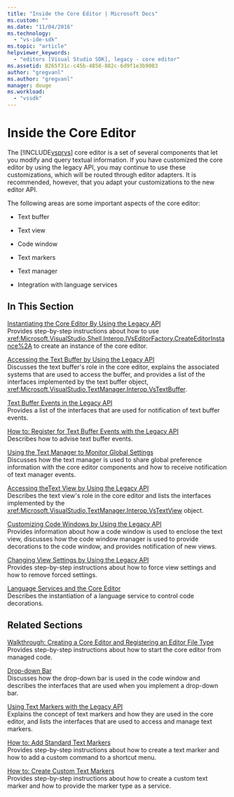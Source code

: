 ```yaml
---
title: "Inside the Core Editor | Microsoft Docs"
ms.custom: ""
ms.date: "11/04/2016"
ms.technology: 
  - "vs-ide-sdk"
ms.topic: "article"
helpviewer_keywords: 
  - "editors [Visual Studio SDK], legacy - core editor"
ms.assetid: 8265f31c-c45b-4858-882c-6d9f1e3b9083
author: "gregvanl"
ms.author: "gregvanl"
manager: douge
ms.workload: 
  - "vssdk"
---
```

# Inside the Core Editor
The [!INCLUDE[vsprvs](../code-quality/includes/vsprvs_md.md)] core editor is a set of several components that let you modify and query textual information. If you have customized the core editor by using the legacy API, you may continue to use these customizations, which will be routed through editor adapters. It is recommended, however, that you adapt your customizations to the new editor API.  
  
 The following areas are some important aspects of the core editor:  
  
-   Text buffer  
  
-   Text view  
  
-   Code window  
  
-   Text markers  
  
-   Text manager  
  
-   Integration with language services  
  
## In This Section  
 [Instantiating the Core Editor By Using the Legacy API](../extensibility/instantiating-the-core-editor-by-using-the-legacy-api.md)  
 Provides step-by-step instructions about how to use <xref:Microsoft.VisualStudio.Shell.Interop.IVsEditorFactory.CreateEditorInstance%2A> to create an instance of the core editor.  
  
 [Accessing the Text Buffer by Using the Legacy API](../extensibility/accessing-the-text-buffer-by-using-the-legacy-api.md)  
 Discusses the text buffer's role in the core editor, explains the associated systems that are used to access the buffer, and provides a list of the interfaces implemented by the text buffer object, <xref:Microsoft.VisualStudio.TextManager.Interop.VsTextBuffer>.  
  
 [Text Buffer Events in the Legacy API](../extensibility/text-buffer-events-in-the-legacy-api.md)  
 Provides a list of the interfaces that are used for notification of text buffer events.  
  
 [How to: Register for Text Buffer Events with the Legacy API](../extensibility/how-to-register-for-text-buffer-events-with-the-legacy-api.md)  
 Describes how to advise text buffer events.  
  
 [Using the Text Manager to Monitor Global Settings](../extensibility/using-the-text-manager-to-monitor-global-settings.md)  
 Discusses how the text manager is used to share global preference information with the core editor components and how to receive notification of text manager events.  
  
 [Accessing theText View by Using the Legacy API](../extensibility/accessing-thetext-view-by-using-the-legacy-api.md)  
 Describes the text view's role in the core editor and lists the interfaces implemented by the <xref:Microsoft.VisualStudio.TextManager.Interop.VsTextView> object.  
  
 [Customizing Code Windows by Using the Legacy API](../extensibility/customizing-code-windows-by-using-the-legacy-api.md)  
 Provides information about how a code window is used to enclose the text view, discusses how the code window manager is used to provide decorations to the code window, and provides notification of new views.  
  
 [Changing View Settings by Using the Legacy API](../extensibility/changing-view-settings-by-using-the-legacy-api.md)  
 Provides step-by-step instructions about how to force view settings and how to remove forced settings.  
  
 [Language Services and the Core Editor](../extensibility/language-services-and-the-core-editor.md)  
 Describes the instantiation of a language service to control code decorations.  
  
## Related Sections  
 [Walkthrough: Creating a Core Editor and Registering an Editor File Type](../extensibility/walkthrough-creating-a-core-editor-and-registering-an-editor-file-type.md)  
 Provides step-by-step instructions about how to start the core editor from managed code.  
  
 [Drop-down Bar](../extensibility/drop-down-bar.md)  
 Discusses how the drop-down bar is used in the code window and describes the interfaces that are used when you implement a drop-down bar.  
  
 [Using Text Markers with the Legacy API](../extensibility/using-text-markers-with-the-legacy-api.md)  
 Explains the concept of text markers and how they are used in the core editor, and lists the interfaces that are used to access and manage text markers.  
  
 [How to: Add Standard Text Markers](../extensibility/how-to-add-standard-text-markers.md)  
 Provides step-by-step instructions about how to create a text marker and how to add a custom command to a shortcut menu.  
  
 [How to: Create Custom Text Markers](../extensibility/how-to-create-custom-text-markers.md)  
 Provides step-by-step instructions about how to create a custom text marker and how to provide the marker type as a service.